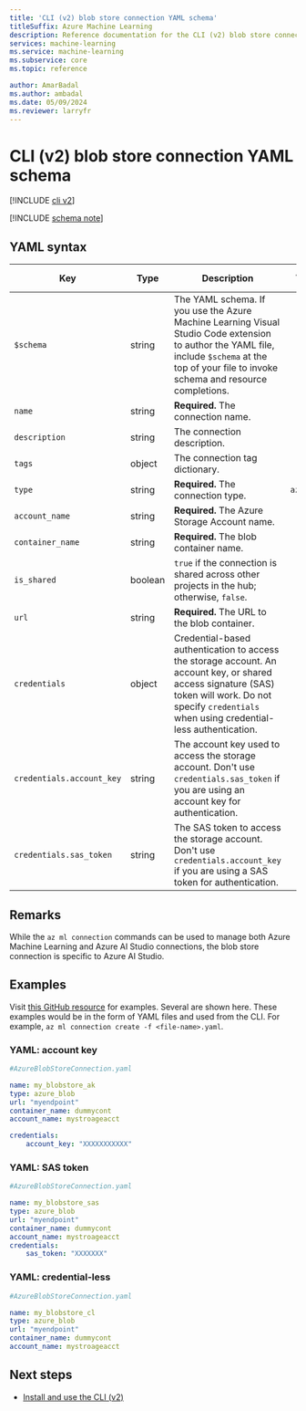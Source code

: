 ```yaml
---
title: 'CLI (v2) blob store connection YAML schema'
titleSuffix: Azure Machine Learning
description: Reference documentation for the CLI (v2) blob store connections YAML schema.
services: machine-learning
ms.service: machine-learning
ms.subservice: core
ms.topic: reference

author: AmarBadal
ms.author: ambadal
ms.date: 05/09/2024
ms.reviewer: larryfr
---
```


# CLI (v2) blob store connection YAML schema

[!INCLUDE [cli v2](includes/machine-learning-cli-v2.md)]

[!INCLUDE [schema note](includes/machine-learning-preview-old-json-schema-note.md)]

## YAML syntax

| Key | Type | Description | Allowed values | Default value |
| --- | ---- | ----------- | -------------- | ------------- |
| `$schema` | string | The YAML schema. If you use the Azure Machine Learning Visual Studio Code extension to author the YAML file, include `$schema` at the top of your file to invoke schema and resource completions. | | |
| `name` | string | **Required.** The connection name. | | |
| `description` | string | The connection description. | | |
| `tags` | object | The connection tag dictionary. | | |
| `type` | string | **Required.** The connection type. | `azure_blob` | `azure_blob` |
| `account_name` | string | **Required.** The Azure Storage Account name. | | |
| `container_name` | string | **Required.** The blob container name. | | |
| `is_shared` | boolean | `true` if the connection is shared across other projects in the hub; otherwise, `false`. | | `true` |
| `url` | string | **Required.** The URL to the blob container. | | |
| `credentials` | object | Credential-based authentication to access the storage account. An account key, or shared access signature (SAS) token will work. Do not specify `credentials` when using credential-less authentication. | | |
| `credentials.account_key` | string | The account key used to access the storage account. Don't use `credentials.sas_token` if you are using an account key for authentication. | | |
| `credentials.sas_token` | string | The SAS token to access the storage account. Don't use `credentials.account_key` if you are using a SAS token for authentication.| | |

## Remarks

While the `az ml connection` commands can be used to manage both Azure Machine Learning and Azure AI Studio connections, the blob store connection is specific to Azure AI Studio.

## Examples

Visit [this GitHub resource]() for examples. Several are shown here. These examples would be in the form of YAML files and used from the CLI. For example, `az ml connection create -f <file-name>.yaml`. 

### YAML: account key

```yml
#AzureBlobStoreConnection.yaml

name: my_blobstore_ak
type: azure_blob
url: "myendpoint"
container_name: dummycont
account_name: mystroageacct

credentials:
    account_key: "XXXXXXXXXXX"
```

### YAML: SAS token

```yml
#AzureBlobStoreConnection.yaml

name: my_blobstore_sas
type: azure_blob
url: "myendpoint"
container_name: dummycont
account_name: mystroageacct
credentials:
    sas_token: "XXXXXXX"
```

### YAML: credential-less

```yml
#AzureBlobStoreConnection.yaml

name: my_blobstore_cl
type: azure_blob
url: "myendpoint"
container_name: dummycont
account_name: mystroageacct
```

## Next steps

- [Install and use the CLI (v2)](how-to-configure-cli.md)